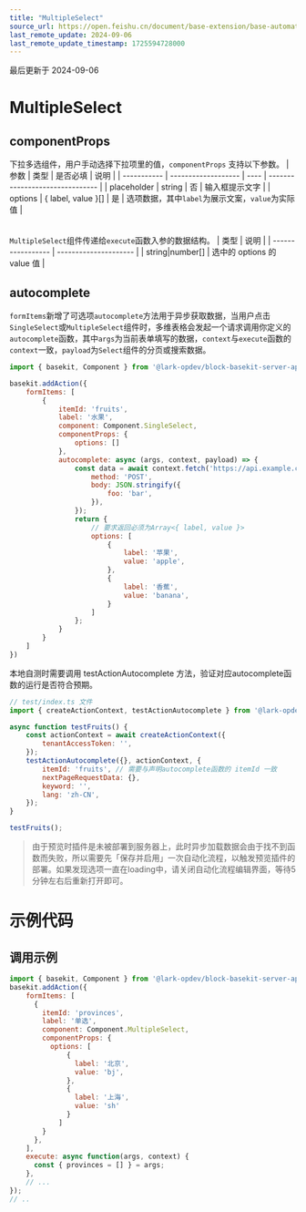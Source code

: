 ```yaml
---
title: "MultipleSelect"
source_url: https://open.feishu.cn/document/base-extension/base-automation-extensions/component/multipleselect
last_remote_update: 2024-09-06
last_remote_update_timestamp: 1725594728000
---
```

最后更新于 2024-09-06

# MultipleSelect
## componentProps

下拉多选组件，用户手动选择下拉项里的值，`componentProps` 支持以下参数。
| 参数          | 类型                  | 是否必填 | 说明                              |
| ----------- | ------------------- | ---- | ------------------------------- |
| placeholder | string              | 否    | 输入框提示文字                         |
| options     | { label, value }[] | 是    | 选项数据，其中`label`为展示文案，`value`为实际值 |
<br><br><br>
`MultipleSelect`组件传递给`execute`函数入参的数据结构。
| 类型                | 说明                    |
| ----------------- | --------------------- |
| string|number[] | 选中的 options 的 value 值 |

## autocomplete
`formItems`新增了可选项`autocomplete`方法用于异步获取数据，当用户点击`SingleSelect`或`MultipleSelect`组件时，多维表格会发起一个请求调用你定义的`autocomplete`函数，其中`args`为当前表单填写的数据，`context`与`execute`函数的`context`一致，`payload`为`Select`组件的分页或搜索数据。

```js
import { basekit, Component } from '@lark-opdev/block-basekit-server-api';

basekit.addAction({
    formItems: [
        {
            itemId: 'fruits',
            label: '水果',
            component: Component.SingleSelect,
            componentProps: {
                options: []
            },
            autocomplete: async (args, context, payload) => {
                const data = await context.fetch('https://api.example.com', {
                    method: 'POST',
                    body: JSON.stringify({
                        foo: 'bar',
                    }),
                });
                return {
                    // 要求返回必须为Array<{ label, value }>
                    options: [
                        {
                            label: '苹果',
                            value: 'apple',
                        },
                        {
                            label: '香蕉',
                            value: 'banana',
                        }
                    ]
                };
            }
        }
    ]
})
```

本地自测时需要调用 testActionAutocomplete 方法，验证对应autocomplete函数的运行是否符合预期。
```js
// test/index.ts 文件
import { createActionContext, testActionAutocomplete } from '@lark-opdev/block-basekit-server-api';

async function testFruits() {
    const actionContext = await createActionContext({
        tenantAccessToken: '',
    });
    testActionAutocomplete({}, actionContext, {
        itemId: 'fruits', // 需要与声明autocomplete函数的 itemId 一致
        nextPageRequestData: {},
        keyword: '',
        lang: 'zh-CN',
    });
}

testFruits();
```

>  由于预览时插件是未被部署到服务器上，此时异步加载数据会由于找不到函数而失败，所以需要先「保存并启用」一次自动化流程，以触发预览插件的部署。如果发现选项一直在loading中，请关闭自动化流程编辑界面，等待5分钟左右后重新打开即可。

# 示例代码

## 调用示例

```js
import { basekit, Component } from '@lark-opdev/block-basekit-server-api';
basekit.addAction({
    formItems: [
      {
        itemId: 'provinces',
        label: '单选',
        component: Component.MultipleSelect,
        componentProps: {
          options: [
              {
                label: '北京',
                value: 'bj',
              },
              {
                label: '上海',
                value: 'sh'
              }
            ]
        }
      },
    ],
    execute: async function(args, context) {
      const { provinces = [] } = args;
    },
    // ...
});
// ..
```
